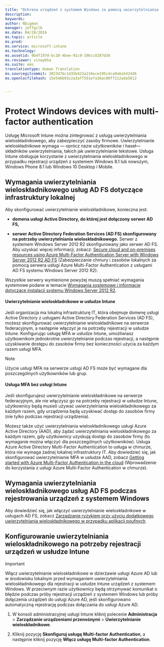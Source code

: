 ```yaml
---
title: "Ochrona urządzeń z systemem Windows za pomocą uwierzytelniania wieloskładnikowego | Microsoft Intune"
description: 
keywords: 
author: Nbigman
manager: jeffgilb
ms.date: 04/28/2016
ms.topic: article
ms.prod: 
ms.service: microsoft-intune
ms.technology: 
ms.assetid: 9b4f197d-bc10-4bee-91c9-19bcc8287d36
ms.reviewer: vinaybha
ms.suite: ems
translationtype: Human Translation
ms.sourcegitcommit: 2023d7bc1d35b423a216ece195cdca9a6a542446
ms.openlocfilehash: 15e546b93c2a3aff551efa36ac80ff212ada5812


---
```


# Protect Windows devices with multi-factor authentication
Usługę Microsoft Intune można zintegrować z usługą uwierzytelniania wieloskładnikowego, aby zabezpieczyć zasoby firmowe. Uwierzytelnianie wieloskładnikowe wymaga — oprócz nazw użytkowników i haseł— składników uwierzytelniania, takich jak uwierzytelnianie tekstowe. Usługa Intune obsługuje korzystanie z uwierzytelniania wieloskładnikowego w przypadku rejestracji urządzeń z systemem Windows 8.1 lub nowszym, Windows Phone 8.1 lub Windows 10 Desktop i Mobile. 

## Wymagania uwierzytelniania wieloskładnikowego usług AD FS dotyczące infrastruktury lokalnej
Aby skonfigurować uwierzytelnianie wieloskładnikowe, konieczna jest:

-   **domena usługi Active Directory, do której jest dołączony serwer AD FS,**

-   **serwer Active Directory Federation Services (AD FS) skonfigurowany na potrzeby uwierzytelniania wieloskładnikowego.** Serwer z systemem Windows Server 2012 R2 skonfigurowany jako serwer AD FS. Aby uzyskać więcej informacji, zobacz: [Secure cloud and on-premises resources using Azure Multi-Factor Authentication Server with Windows Server 2012 R2 AD FS](https://azure.microsoft.com/en-us/documentation/articles/multi-factor-authentication-get-started-adfs-w2k12/) (Zabezpieczanie chmury i zasobów lokalnych za pomocą serwera usługi Azure Multi-Factor Authentication z usługami AD FS systemu Windows Server 2012 R2).

Wszystkie serwery wymienione powyżej muszą spełniać wymagania systemowe podane w temacie [Wymagania systemowe i informacje dotyczące instalacji systemu Windows Server 2012 R2](http://technet.microsoft.com/library/dn303418.aspx).

#### Uwierzytelnianie wieloskładnikowe w usłudze Intune
Jeśli organizacja ma lokalną infrastrukturę IT, która obejmuje domenę usługi Active Directory z usługami Active Directory Federation Services (AD FS), możesz skonfigurować uwierzytelnianie wieloskładnikowe na serwerze federacyjnym, a następnie włączyć je na potrzeby rejestracji w usłudze Intune. Konfigurując usługę MFA w usłudze Intune, umożliwiasz użytkownikom jednokrotne uwierzytelnianie podczas rejestracji, a następnie uzyskiwanie dostępu do zasobów firmy bez konieczności użycia za każdym razem usługi MFA.

>[!NOTE]
>Użycie usługi MFA na serwerze usługi AD FS może być wymagane dla poszczególnych użytkowników lub grup.  

#### Usługa MFA bez usługi Intune
Jeśli skonfigurujesz uwierzytelnianie wieloskładnikowe na serwerze federacyjnym, ale nie włączysz go na potrzeby rejestracji w usłudze Intune, użytkownicy będą musieli używać uwierzytelniania wieloskładnikowego za każdym razem, gdy urządzenia będą uzyskiwać dostęp do zasobów firmy (nie tylko podczas rejestracji urządzenia).

Możesz także użyć uwierzytelniania wieloskładnikowego usługi Azure Active Directory (AAD), aby żądać uwierzytelniania wieloskładnikowego za każdym razem, gdy użytkownicy uzyskują dostęp do zasobów firmy (to wymaganie można włączyć dla poszczególnych użytkowników). Usługa Azure Active Directory Multi-Factor Authentication to usługa w chmurze, która nie wymaga żadnej lokalnej infrastruktury IT. Aby dowiedzieć się, jak skonfigurować uwierzytelnianie MFA w usłudze AAD, zobacz [Getting started with Azure Multi-Factor Authentication in the cloud](https://azure.microsoft.com/en-us/documentation/articles/multi-factor-authentication-get-started-cloud/) (Wprowadzenie do korzystania z usługi Azure Multi-Factor Authentication w chmurze).

## Wymagania uwierzytelniania wieloskładnikowego usług AD FS podczas rejestrowania urządzeń z systemem Windows
Aby dowiedzieć się, jak włączyć uwierzytelnianie wieloskładnikowe w usługach AD FS, zobacz [Zarządzanie ryzykiem przy użyciu dodatkowego uwierzytelniania wieloskładnikowego w przypadku aplikacji poufnych](http://technet.microsoft.com/library/dn280949.aspx).

## Konfigurowanie uwierzytelniania wieloskładnikowego na potrzeby rejestracji urządzeń w usłudze Intune
>[!Important]  
>Włącz uwierzytelnianie wieloskładnikowe w dzierżawie usługi Azure AD lub w środowisku lokalnym przed wymaganiem uwierzytelniania wieloskładnikowego dla rejestracji w usłudze Intune urządzeń z systemem Windows. W przeciwnym razie użytkownicy będą otrzymywać komunikat o błędzie podczas próby rejestracji urządzeń z systemem Windows lub próby dołączenia urządzeń do usługi Azure AD, jeśli skonfigurowano automatyczną rejestrację podczas dołączania do usługi Azure AD.

1.  W konsoli administracyjnej usługi Intune kliknij polecenie **Administracja** &gt; **Zarządzanie urządzeniami przenośnymi** &gt; **Uwierzytelnianie wieloskładnikowe**.

2.  Kliknij pozycję **Skonfiguruj usługę Multi-factor Authentication**, a następnie kliknij pozycję **Włącz usługę Multi-factor Authentication**.




<!--HONumber=Jun16_HO4-->


